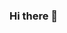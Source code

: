 ### Hi there 👋

<!--
**moodele/moodele** is a ✨ _special_ ✨ repository because its `README.md` (this file) appears on your GitHub profile.

- 💬 Ask me about: React, Game Dev
- 📫 How to reach me: moh.agboola@gmail.com
- ⚡ Fun fact: I'm boring 😄
-->
